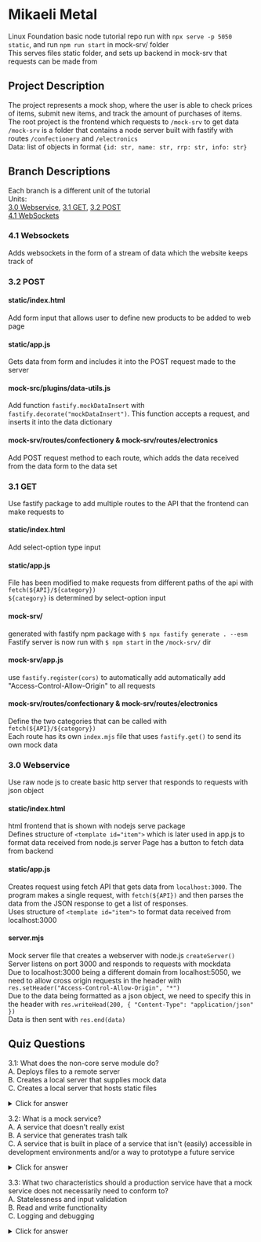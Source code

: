 # Mikaeli Metal

Linux Foundation basic node tutorial repo
run with `npx serve -p 5050 static`, and run `npm run start` in mock-srv/ folder  
This serves files static folder, and sets up backend in mock-srv that requests can be made from  

## Project Description
The project represents a mock shop, where the user is able to check prices of items,
submit new items, and track the amount of purchases of items.
The root project is the frontend which requests to `/mock-srv` to get data  
`/mock-srv` is a folder that contains a node server built with fastify
with routes `/confectionery` and `/electronics`  
Data: list of objects in format `{id: str, name: str, rrp: str, info: str}`  

## Branch Descriptions

Each branch is a different unit of the tutorial  
Units:  
[3.0 Webservice](#30-webservice), [3.1 GET](#31-get), [3.2 POST](#32-post)  
[4.1 WebSockets](#41-websockets)

### 4.1 Websockets
Adds websockets in the form of a stream of data which the website keeps track of

### 3.2 POST

#### static/index.html
Add form input that allows user to define new products to be added to web page
#### static/app.js
Gets data from form and includes it into the POST request made to the server
#### mock-src/plugins/data-utils.js
Add function `fastify.mockDataInsert` with `fastify.decorate("mockDataInsert")`.
This function accepts a request, and inserts it into the data dictionary
#### mock-srv/routes/confectionery & mock-srv/routes/electronics
Add POST request method to each route,
which adds the data received from the data form to the data set

### 3.1 GET

Use fastify package to add multiple routes to the API that the frontend can make requests to

#### static/index.html
Add select-option type input
#### static/app.js
File has been modified to make requests from different paths of the api with `fetch(${API}/${category})`  
`${category}` is determined by select-option input  
#### mock-srv/
generated with fastify npm package with `$ npx fastify generate . --esm`  
Fastify server is now run with `$ npm start` in the `/mock-srv/` dir
#### mock-srv/app.js
use `fastify.register(cors)` to automatically add automatically add "Access-Control-Allow-Origin" to all requests
#### mock-srv/routes/confectionary & mock-srv/routes/electronics
Define the two categories that can be called with `fetch(${API}/${category})`  
Each route has its own `index.mjs` file that uses `fastify.get()` to send its own mock data  

### 3.0 Webservice

Use raw node js to create basic http server that responds to requests with json object

#### static/index.html
html frontend that is shown with nodejs serve package  
Defines structure of `<template id="item">` which is later used in app.js to format data received from node.js server
Page has a button to fetch data from backend

#### static/app.js
Creates request using fetch API that gets data from `localhost:3000`.
The program makes a single request, with `fetch(${API})` and then parses the data from the JSON response to get a list of responses.  
Uses structure of `<template id="item">` to format data received from localhost:3000

#### server.mjs
Mock server file that creates a webserver with node.js `createServer()`  
Server listens on port 3000 and responds to requests with mockdata  
Due to localhost:3000 being a different domain from localhost:5050, we need to allow cross origin requests in the header
with `res.setHeader("Access-Control-Allow-Origin", "*")`  
Due to the data being formatted as a json object, we need to specify this in the header
with `res.writeHead(200, { "Content-Type": "application/json" })`  
Data is then sent with `res.end(data)`

## Quiz Questions
3.1: What does the non-core serve module do?  
A. Deploys files to a remote server  
B. Creates a local server that supplies mock data  
C. Creates a local server that hosts static files
<details>
  <summary>Click for answer</summary>
  C. Creates a local server that hosts static files
</details>

3.2: What is a mock service?  
A. A service that doesn't really exist  
B. A service that generates trash talk  
C. A service that is built in place of a service that isn't (easily)
accessible in development environments and/or a way to prototype a future service  
<details>
  <summary>Click for answer</summary>
  C. A service that is built in place of a service that isn't (easily)
accessible in development environments and/or a way to prototype a future service 
</details>
 

3.3: What two characteristics should a production service have that
a mock service does not necessarily need to conform to?  
A. Statelessness and input validation  
B. Read and write functionality  
C. Logging and debugging  
<details>
  <summary>Click for answer</summary>
  A. Statelessness and input validation  
</details>
